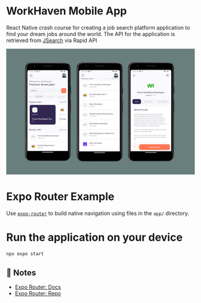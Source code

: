 # WorkHaven Mobile App

React Native crash course for creating a job search platform application to find your dream jobs around the world.
The API for the application is retrieved from [JSearch](https://rapidapi.com/letscrape-6bRBa3QguO5/api/jsearch) via Rapid API

![WorkHaven Screens](screenshots/workhaven-screenshots.png)

# Expo Router Example

Use [`expo-router`](https://expo.github.io/router) to build native navigation using files in the `app/` directory.

# Run the application on your device

```sh
npx expo start
```

## 📝 Notes

- [Expo Router: Docs](https://expo.github.io/router)
- [Expo Router: Repo](https://github.com/expo/router)
